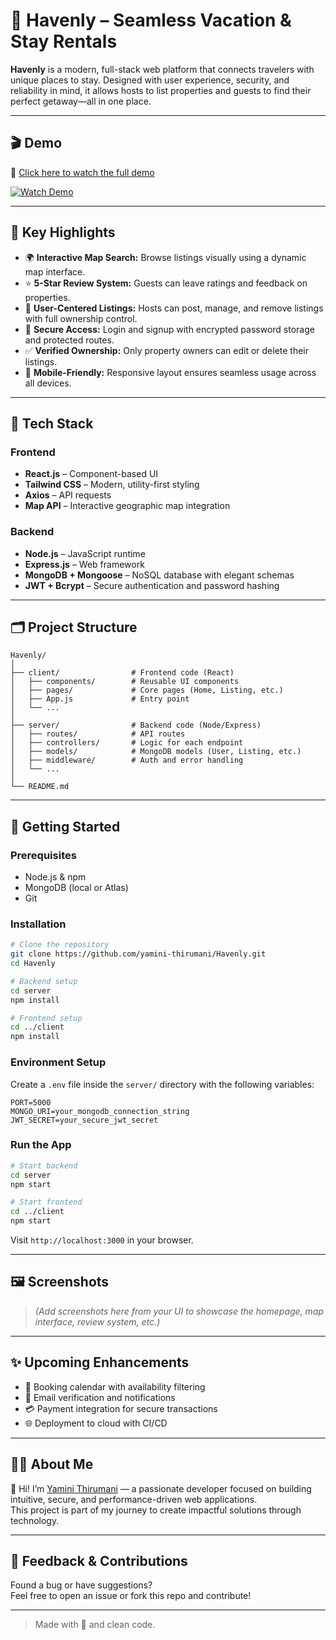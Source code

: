 
# 🏡 Havenly – Seamless Vacation & Stay Rentals

**Havenly** is a modern, full-stack web platform that connects travelers with unique places to stay. Designed with user experience, security, and reliability in mind, it allows hosts to list properties and guests to find their perfect getaway—all in one place.

---

## 🎬 Demo

🔗 [Click here to watch the full demo](https://drive.google.com/file/d/1P9lDrkK47Mefkhm01gyUL6zQCR1IPk_N/view?usp=sharing)

[![Watch Demo](https://via.placeholder.com/800x400.png?text=Watch+Havenly+Demo)](https://drive.google.com/file/d/1P9lDrkK47Mefkhm01gyUL6zQCR1IPk_N/view?usp=sharing)

---

## 🌟 Key Highlights

- 🌍 **Interactive Map Search:** Browse listings visually using a dynamic map interface.
- ⭐ **5-Star Review System:** Guests can leave ratings and feedback on properties.
- 🧾 **User-Centered Listings:** Hosts can post, manage, and remove listings with full ownership control.
- 🔐 **Secure Access:** Login and signup with encrypted password storage and protected routes.
- ✅ **Verified Ownership:** Only property owners can edit or delete their listings.
- 📱 **Mobile-Friendly:** Responsive layout ensures seamless usage across all devices.

---

## 🧰 Tech Stack

### Frontend
- **React.js** – Component-based UI
- **Tailwind CSS** – Modern, utility-first styling
- **Axios** – API requests
- **Map API** – Interactive geographic map integration

### Backend
- **Node.js** – JavaScript runtime
- **Express.js** – Web framework
- **MongoDB + Mongoose** – NoSQL database with elegant schemas
- **JWT + Bcrypt** – Secure authentication and password hashing

---

## 🗂 Project Structure

```
Havenly/
│
├── client/                # Frontend code (React)
│   ├── components/        # Reusable UI components
│   ├── pages/             # Core pages (Home, Listing, etc.)
│   ├── App.js             # Entry point
│   └── ...
│
├── server/                # Backend code (Node/Express)
│   ├── routes/            # API routes
│   ├── controllers/       # Logic for each endpoint
│   ├── models/            # MongoDB models (User, Listing, etc.)
│   ├── middleware/        # Auth and error handling
│   └── ...
│
└── README.md
```

---

## 🚀 Getting Started

### Prerequisites

- Node.js & npm
- MongoDB (local or Atlas)
- Git

### Installation

```bash
# Clone the repository
git clone https://github.com/yamini-thirumani/Havenly.git
cd Havenly

# Backend setup
cd server
npm install

# Frontend setup
cd ../client
npm install
```

### Environment Setup

Create a `.env` file inside the `server/` directory with the following variables:

```env
PORT=5000
MONGO_URI=your_mongodb_connection_string
JWT_SECRET=your_secure_jwt_secret
```

### Run the App

```bash
# Start backend
cd server
npm start

# Start frontend
cd ../client
npm start
```

Visit `http://localhost:3000` in your browser.

---

## 🖼 Screenshots

> *(Add screenshots here from your UI to showcase the homepage, map interface, review system, etc.)*

---

## ✨ Upcoming Enhancements

- 📅 Booking calendar with availability filtering  
- 📧 Email verification and notifications  
- 💳 Payment integration for secure transactions  
- 🌐 Deployment to cloud with CI/CD

---

## 🙋‍♀️ About Me

👋 Hi! I’m [Yamini Thirumani](https://github.com/yamini-thirumani) — a passionate developer focused on building intuitive, secure, and performance-driven web applications.  
This project is part of my journey to create impactful solutions through technology.

---

## 🤝 Feedback & Contributions

Found a bug or have suggestions?  
Feel free to open an issue or fork this repo and contribute!

---

> Made with 💖 and clean code.
